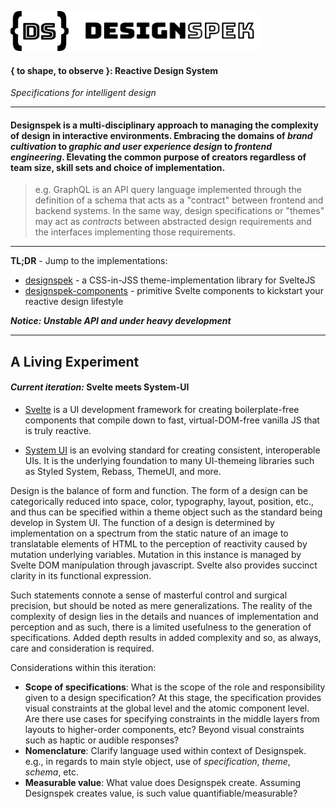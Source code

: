 <p align="left"><img src="https://raw.githubusercontent.com/Studiobear/designspek/master/static/ds-horiz.svg" width="400" height="64" /></p>

#### { to shape, to observe }: Reactive Design System

_Specifications for intelligent design_

---

#### **Designspek** is a multi-disciplinary approach to managing the complexity of design in interactive environments. Embracing the domains of _brand cultivation_ to _graphic and user experience design_ to _frontend engineering_. Elevating the common purpose of creators regardless of team size, skill sets and choice of implementation.

> e.g. GraphQL is an API query language implemented through the definition of a schema that acts as a "contract" between frontend and backend systems. In the same way, design specifications or "themes" may act as _contracts_ between abstracted design requirements and the interfaces implementing those requirements.

---

**TL;DR** - Jump to the implementations:

- [designspek]() - a CSS-in-JSS theme-implementation library for SvelteJS
- [designspek-components]() - primitive Svelte components to kickstart your reactive design lifestyle

**_Notice: Unstable API and under heavy development_**

---

## A Living Experiment

#### _Current iteration:_ Svelte meets System-UI

- [Svelte](https://svelte.dev/) is a UI development framework for creating boilerplate-free components that compile down to fast, virtual-DOM-free vanilla JS that is truly reactive.

- [System UI](https://system-ui.com/) is an evolving standard for creating consistent, interoperable UIs. It is the underlying foundation to many UI-themeing libraries such as Styled System, Rebass, ThemeUI, and more.

Design is the balance of form and function. The form of a design can be categorically reduced into space, color, typography, layout, position, etc., and thus can be specified within a theme object such as the standard being develop in System UI. The function of a design is determined by implementation on a spectrum from the static nature of an image to translatable elements of HTML to the perception of reactivity caused by mutation underlying variables. Mutation in this instance is managed by Svelte DOM manipulation through javascript. Svelte also provides succinct clarity in its functional expression.

Such statements connote a sense of masterful control and surgical precision, but should be noted as mere generalizations. The reality of the complexity of design lies in the details and nuances of implementation and perception and as such, there is a limited usefulness to the generation of specifications. Added depth results in added complexity and so, as always, care and consideration is required.

Considerations within this iteration:

- **Scope of specifications**: What is the scope of the role and responsibility given to a design specification? At this stage, the specification provides visual constraints at the global level and the atomic component level. Are there use cases for specifying constraints in the middle layers from layouts to higher-order components, etc? Beyond visual constraints such as haptic or audible responses?
- **Nomenclature**: Clarify language used within context of Designspek. e.g., in regards to main style object, use of _specification_, _theme_, _schema_, etc.
- **Measurable value**: What value does Designspek create. Assuming Designspek creates value, is such value quantifiable/measurable?

